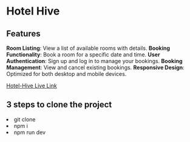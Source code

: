 # Hotel Hive

## Features

**Room Listing**: View a list of available rooms with details.
**Booking Functionality**: Book a room for a specific date and time.
**User Authentication**: Sign up and log in to manage your bookings.
**Booking Management**: View and cancel existing bookings.
**Responsive Design**: Optimized for both desktop and mobile devices.

[Hotel-Hive Live Link]( https://boisterous-strudel-2d14a7.netlify.app/)

## 3 steps to clone the project
<li>git clone</li>
<li>npm i</li>
<li>npm run dev</li>
